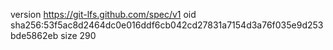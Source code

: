 version https://git-lfs.github.com/spec/v1
oid sha256:53f5ac8d2464dc0e016ddf6cb042cd27831a7154d3a76f035e9d253bde5862eb
size 290

